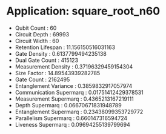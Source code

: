 # Application: square_root_n60
- Qubit Count : 60
- Circuit Depth : 69993
- Circuit Width : 60
- Retention Lifespan : 11.156150516031163
- Gate Density : 0.6137799494235138
- Dual Gate Count : 415123
- Measurement Density : 0.37196329459154304
- Size Factor : 14.89543939282785
- Gate Count : 2162495
- Entanglement Variance : 0.3859832917057974
- Communication Supermarq : 0.01751412429378531
- Measurement Supermarq : 0.4365213167219111
- Depth Supermarq : 0.06670671831948789
- Entanglement Supermarq : 0.23438099353729772
- Parallelism Supermarq : 0.660147316594724
- Liveness Supermarq : 0.09694255139799694
